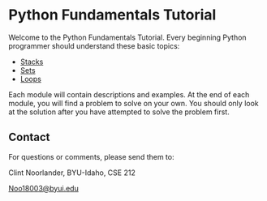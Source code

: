 # Python Fundamentals Tutorial

Welcome to the Python Fundamentals Tutorial.  Every beginning Python programmer should understand these basic topics:

- [Stacks](1-stacks.md)
- [Sets](2-sets.md)
- [Loops](3-trees.md)

Each module will contain descriptions and examples.  At the end of each module, you will find a problem to solve on your own.  You should only look at the solution after you have attempted to solve the problem first.

## Contact

For questions or comments, please send them to:

Clint Noorlander, BYU-Idaho, CSE 212

Noo18003@byui.edu
